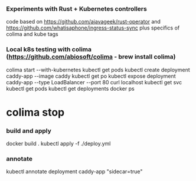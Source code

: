 
### Experiments with Rust + Kubernetes controllers
code based on https://github.com/ajavageek/rust-operator and https://github.com/whatisaphone/ingress-status-sync plus specifics of colima and kube tags

### Local k8s testing with colima (https://github.com/abiosoft/colima - brew install colima)

colima start --with-kubernetes
kubectl get pods
kubectl create deployment caddy-app --image caddy
kubectl get po
kubectl expose deployment caddy-app --type LoadBalancer --port 80
curl localhost
kubectl get svc
kubectl get pods
kubectl get deployments
docker ps
# colima stop

### build and apply
docker build .
kubectl apply -f ./deploy.yml


### annotate
kubectl annotate deployment caddy-app "sidecar=true"
